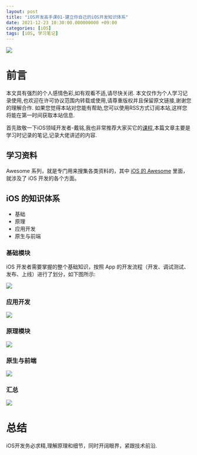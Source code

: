 ```yaml
---
layout: post
title: "iOS开发高手课01-建立你自己的iOS开发知识体系"
date: 2021-12-23 10:30:00.000000000 +09:00
categories: [iOS]
tags: [iOS, 学习笔记]
---
```


![](/assets/images/20210722iOSLessonsStudyNotes1/studycover.jpg)

# 前言

本文具有强烈的个人感情色彩,如有观看不适,请尽快关闭. 本文仅作为个人学习记录使用,也欢迎在许可协议范围内转载或使用,请尊重版权并且保留原文链接,谢谢您的理解合作. 如果您觉得本站对您能有帮助,您可以使用RSS方式订阅本站,这样您将能在第一时间获取本站信息.

首先致敬一下iOS领域开发者-戴铭,我也非常推荐大家买它的[课程](https://time.geekbang.org/column/intro/161),本篇文章主要是学习时记录的笔记,记录大佬讲述的内容.


## 学习资料

Awesome 系列，就是专门用来搜集各类资料的，其中 [iOS 的 Awesome](https://github.com/vsouza/awesome-ios) 里面，就涉及了 iOS 开发的各个方面。

## iOS 的知识体系

* 基础
* 原理
* 应用开发
* 原生与前端

### 基础模块

iOS 开发者需要掌握的整个基础知识，按照 App 的开发流程（开发、调试测试、发布、上线）进行了划分，如下图所示:

![](/assets/images/20210722iOSLessonsStudyNotes1/basicmodule.png)

### 应用开发

![](/assets/images/20210722iOSLessonsStudyNotes1/applicationdevelopmodule.png)

### 原理模块

![](/assets/images/20210722iOSLessonsStudyNotes1/principlemodule.png)

### 原生与前端

![](/assets/images/20210722iOSLessonsStudyNotes1/nativeandfemudule.jpg)


### 汇总

![](/assets/images/20210722iOSLessonsStudyNotes1/final.jpg)

# 总结

iOS开发务必求精,理解原理和细节，同时开阔眼界，紧跟技术前沿.


